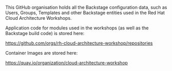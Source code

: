 This GitHub organisation holds all the Backstage configuration data, such as Users, Groups, Templates and other Backstage entities used in the Red Hat Cloud Architecture Workshops.

Application code for modules used in the workshops (as well as the Backstage build code) is stored here:

https://github.com/orgs/rh-cloud-architecture-workshop/repositories


Container Images are stored here:

https://quay.io/organization/cloud-architecture-workshop 